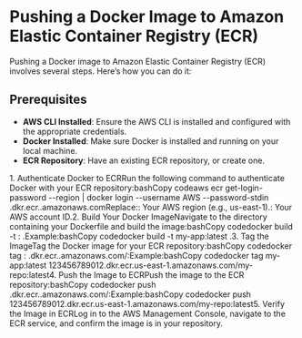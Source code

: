 # Pushing a Docker Image to Amazon Elastic Container Registry (ECR)

Pushing a Docker image to Amazon Elastic Container Registry (ECR) involves several steps. Here’s how you can do it:

## Prerequisites
- **AWS CLI Installed**: Ensure the AWS CLI is installed and configured with the appropriate credentials.
- **Docker Installed**: Make sure Docker is installed and running on your local machine.
- **ECR Repository**: Have an existing ECR repository, or create one.

1\. Authenticate Docker to ECRRun the following command to authenticate Docker with your ECR repository:bashCopy codeaws ecr get-login-password --region | docker login --username AWS --password-stdin .dkr.ecr..amazonaws.comReplace:: Your AWS region (e.g., us-east-1).: Your AWS account ID.2. Build Your Docker ImageNavigate to the directory containing your Dockerfile and build the image:bashCopy codedocker build -t : .Example:bashCopy codedocker build -t my-app:latest .3. Tag the ImageTag the Docker image for your ECR repository:bashCopy codedocker tag : .dkr.ecr..amazonaws.com/:Example:bashCopy codedocker tag my-app:latest 123456789012.dkr.ecr.us-east-1.amazonaws.com/my-repo:latest4. Push the Image to ECRPush the image to the ECR repository:bashCopy codedocker push .dkr.ecr..amazonaws.com/:Example:bashCopy codedocker push 123456789012.dkr.ecr.us-east-1.amazonaws.com/my-repo:latest5. Verify the Image in ECRLog in to the AWS Management Console, navigate to the ECR service, and confirm the image is in your repository.
